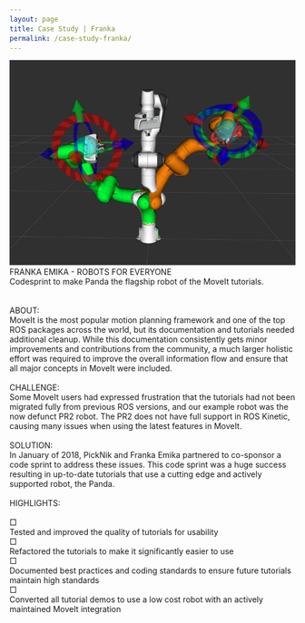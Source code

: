 ```yaml
---
layout: page
title: Case Study | Franka
permalink: /case-study-franka/
---
```


<div class="projects">
    <div class="recRow">
        <div class="recColL">
            <div class="recPad">
                <img class="pHolder" src="../images/franka-cs.png">
                <div class="pTitle">FRANKA EMIKA ​-​ ​ROBOTS FOR EVERYONE</div>
                <div class="pText">
                    <div class="ital">Codesprint to make Panda the flagship robot of the MoveIt tutorials.</div>
                    <br><br>
                    <div class="pTitle2">ABOUT:</div> MoveIt is the most popular motion planning framework and one of the top ROS packages across the world, but its documentation and tutorials needed additional cleanup. While this documentation consistently gets minor improvements and contributions from the community, a much larger holistic effort was required to improve the overall information flow and ensure that all major concepts in MoveIt were included.
                    <br><br>
                    <div class="pTitle2">CHALLENGE:</div> Some MoveIt users had expressed frustration that the tutorials had not been migrated fully from previous ROS versions, and our example robot was the now defunct PR2 robot. The PR2 does not have full support in ROS Kinetic, causing many issues when using the latest features in MoveIt.<br><br>
                    <div class="pTitle2">SOLUTION:</div> In January of 2018, PickNik and Franka Emika partnered to co-sponsor a code sprint to address these issues. This code sprint was a huge success resulting in up-to-date tutorials that use a cutting edge and actively supported robot, the Panda.<br><br>
                    <div class="pTitle2">HIGHLIGHTS:</div><br>
                    <div class="bullet">&#9633;</div> Tested and improved the quality of tutorials for usability<br>
                    <div class="bullet">&#9633;</div> Refactored the tutorials to make it significantly easier to use<br>
                    <div class="bullet">&#9633;</div> Documented best practices and coding standards to ensure future tutorials maintain high standards<br>
                    <div class="bullet">&#9633;</div> Converted all tutorial demos to use a low cost robot with an actively maintained MoveIt integration</div>
                <br><br>
            </div>
        </div>
    </div>
</div>
